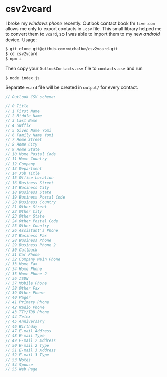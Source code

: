 # csv2vcard

I broke my _windows phone_ recently. Outlook contact book fm `live.com` allows me only to export contacts in `.csv` file. This small library helped me to convert them to `vcard`, so I was able to import them to my new _android_ device. Usage:

```bash
$ git clone git@github.com:michalbe/csv2vcard.git
$ cd csv2vcard
$ npm i
```

Then copy your `OutlookContacts.csv` file to `contacts.csv` and run
```bash
$ node index.js
```
Separate `vcard` file will be created in `output/` for every contact.


```javascript
// Outlook CSV schema:

// 0 Title
// 1 First Name
// 2 Middle Name
// 3 Last Name
// 4 Suffix
// 5 Given Name Yomi
// 6 Family Name Yomi
// 7 Home Street
// 8 Home City
// 9 Home State
// 10 Home Postal Code
// 11 Home Country
// 12 Company
// 13 Department
// 14 Job Title
// 15 Office Location
// 16 Business Street
// 17 Business City
// 18 Business State
// 19 Business Postal Code
// 20 Business Country
// 21 Other Street
// 22 Other City
// 23 Other State
// 24 Other Postal Code
// 25 Other Country
// 26 Assistant's Phone
// 27 Business Fax
// 28 Business Phone
// 29 Business Phone 2
// 30 Callback
// 31 Car Phone
// 32 Company Main Phone
// 33 Home Fax
// 34 Home Phone
// 35 Home Phone 2
// 36 ISDN
// 37 Mobile Phone
// 38 Other Fax
// 39 Other Phone
// 40 Pager
// 41 Primary Phone
// 42 Radio Phone
// 43 TTY/TDD Phone
// 44 Telex
// 45 Anniversary
// 46 Birthday
// 47 E-mail Address
// 48 E-mail Type
// 49 E-mail 2 Address
// 50 E-mail 2 Type
// 51 E-mail 3 Address
// 52 E-mail 3 Type
// 53 Notes
// 54 Spouse
// 55 Web Page
```
